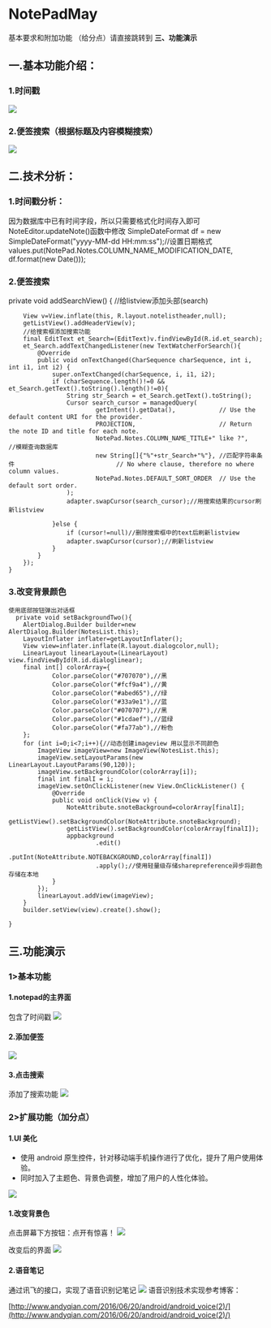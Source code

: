# NotePadMay
基本要求和附加功能  （给分点）请直接跳转到    **三、功能演示** 
## 一.基本功能介绍：
### 1.时间戳
![](https://ws1.sinaimg.cn/large/006dRdovgy1frz5096v9vj30u01hc14j.jpg)

### 2.便签搜索（根据标题及内容模糊搜索）
![](https://ws1.sinaimg.cn/large/006dRdovgy1frz54ss4xgj30u01hcwqf.jpg)


## 二.技术分析：
### 1.时间戳分析：
因为数据库中已有时间字段，所以只需要格式化时间存入即可
NoteEditor.updateNote()函数中修改
        SimpleDateFormat df = new SimpleDateFormat("yyyy-MM-dd HH:mm:ss");//设置日期格式</br>
        values.put(NotePad.Notes.COLUMN_NAME_MODIFICATION_DATE, df.format(new Date()));
 ### 2.便签搜索
   private void addSearchView() 
   {
        //给listview添加头部(search)

        View v=View.inflate(this, R.layout.notelistheader,null);
        getListView().addHeaderView(v);
        //给搜索框添加搜索功能
        final EditText et_Search=(EditText)v.findViewById(R.id.et_search);
        et_Search.addTextChangedListener(new TextWatcherForSearch(){
            @Override
            public void onTextChanged(CharSequence charSequence, int i, int i1, int i2) {
                super.onTextChanged(charSequence, i, i1, i2);
                if (charSequence.length()!=0 && et_Search.getText().toString().length()!=0){
                    String str_Search = et_Search.getText().toString();
                    Cursor search_cursor = managedQuery(
                            getIntent().getData(),            // Use the default content URI for the provider.
                            PROJECTION,                       // Return the note ID and title for each note.
                            NotePad.Notes.COLUMN_NAME_TITLE+" like ?",     //模糊查询数据库
                            new String[]{"%"+str_Search+"%"}, //匹配字符串条件                            // No where clause, therefore no where column values.
                            NotePad.Notes.DEFAULT_SORT_ORDER  // Use the default sort order.
                    );
                    adapter.swapCursor(search_cursor);//用搜索结果的cursor刷新listview
    
                }else {
                    if (cursor!=null)//删除搜索框中的text后刷新listview
                    adapter.swapCursor(cursor);//刷新listview
                }
            }
        });
    }
 ### 3.改变背景颜色
    使用底部按钮弹出对话框
      private void setBackgroundTwo(){
        AlertDialog.Builder builder=new AlertDialog.Builder(NotesList.this);
        LayoutInflater inflater=getLayoutInflater();
        View view=inflater.inflate(R.layout.dialogcolor,null);
        LinearLayout linearLayout=(LinearLayout) view.findViewById(R.id.dialoglinear);
        final int[] colorArray={
                Color.parseColor("#707070"),//黑
                Color.parseColor("#fcf9a4"),//黄
                Color.parseColor("#abed65"),//绿
                Color.parseColor("#33a9e1"),//蓝
                Color.parseColor("#070707"),//黑
                Color.parseColor("#1cdaef"),//蓝绿
                Color.parseColor("#fa77ab"),//粉色
        };
        for (int i=0;i<7;i++){//动态创建imageview 用以显示不同颜色
            ImageView imageView=new ImageView(NotesList.this);
            imageView.setLayoutParams(new LinearLayout.LayoutParams(90,120));
            imageView.setBackgroundColor(colorArray[i]);
            final int finalI = i;
            imageView.setOnClickListener(new View.OnClickListener() {
                @Override
                public void onClick(View v) {
                    NoteAttribute.snoteBackground=colorArray[finalI];
                    getListView().setBackgroundColor(NoteAttribute.snoteBackground);
                    getListView().setBackgroundColor(colorArray[finalI]);
                    appbackground
                            .edit()
                            .putInt(NoteAttribute.NOTEBACKGROUND,colorArray[finalI])
                            .apply();//使用轻量级存储sharepreference异步将颜色存储在本地
                }
            });
            linearLayout.addView(imageView);
        }
        builder.setView(view).create().show();
    
    }
## 三.功能演示
### 1>基本功能
#### 1.notepad的主界面</br>
包含了时间戳
![](https://ws1.sinaimg.cn/large/006dRdovgy1frz5096v9vj30u01hc14j.jpg)

#### 2.添加便签</br>
![](https://ws1.sinaimg.cn/large/006dRdovgy1frz524k5rnj30u01hcqjf.jpg)

#### 3.点击搜索</br>
添加了搜索功能
![](https://ws1.sinaimg.cn/large/006dRdovgy1frz54ss4xgj30u01hcwqf.jpg)

### 2>扩展功能（加分点）
#### 1.UI 美化
- 使用 android 原生控件，针对移动端手机操作进行了优化，提升了用户使用体验。
- 同时加入了主题色、背景色调整，增加了用户的人性化体验。

![](https://ws1.sinaimg.cn/large/006dRdovgy1frz564hqbjj30u01hc47h.jpg)

#### 1.改变背景色
点击屏幕下方按钮：点开有惊喜！
![](https://ws1.sinaimg.cn/large/006dRdovgy1frz564hqbjj30u01hc47h.jpg)

改变后的界面
![](https://ws1.sinaimg.cn/large/006dRdovgy1frz56b2u8cj30u01hck36.jpg)

#### 2.语音笔记
通过讯飞的接口，实现了语音识别记笔记
![](https://ws1.sinaimg.cn/large/006dRdovgy1frz56qqpocg30go0tn7wi.jpg)
语音识别技术实现参考博客：

[http://www.andyqian.com/2016/06/20/android/android_voice(2)/](http://www.andyqian.com/2016/06/20/android/android_voice(2)/)